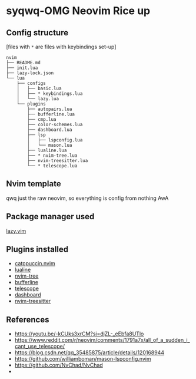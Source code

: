# syqwq-OMG Neovim Rice up

## Config structure
[files with `*` are files with keybindings set-up]
```
nvim
├── README.md
├── init.lua
├── lazy-lock.json
└── lua
    ├── configs
    │   ├── basic.lua
    │   ├── * keybindings.lua
    │   └── lazy.lua
    └── plugins
        ├── autopairs.lua
        ├── bufferline.lua
        ├── cmp.lua
        ├── color-schemes.lua
        ├── dashboard.lua
        ├── lsp
        │   ├── lspconfig.lua
        │   └── mason.lua
        ├── lualine.lua
        ├── * nvim-tree.lua
        ├── nvim-treesitter.lua
        └── * telescope.lua
```

## Nvim template
qwq just the raw neovim, so everything is config from nothing AwA

## Package manager used
[lazy.vim](https://github.com/folke/lazy.nvim)

## Plugins installed
- [catppuccin.nvim](https://github.com/catppuccin/nvim)
- [lualine](https://github.com/catppuccin/nvim)
- [nvim-tree](https://github.com/nvim-tree/nvim-tree.lua)
- [bufferline](https://github.com/akinsho/bufferline.nvim)
- [telescope](https://github.com/nvim-telescope/telescope.nvim)
- [dashboard](https://github.com/nvimdev/dashboard-nvim)
- [nvim-treesitter](https://github.com/nvim-treesitter/nvim-treesitter)


## References
- https://youtu.be/-kCUks3xrCM?si=djZL-_eEbfa8UTlo
- https://www.reddit.com/r/neovim/comments/1791a7x/all_of_a_sudden_i_cant_use_telescope/
- https://blog.csdn.net/qq_35485875/article/details/120168944
- https://github.com/williamboman/mason-lspconfig.nvim
- https://github.com/NvChad/NvChad
- 
